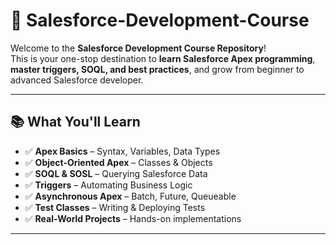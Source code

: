 # 🚀 Salesforce-Development-Course



Welcome to the **Salesforce Development Course Repository**!  
This is your one-stop destination to **learn Salesforce Apex programming**, **master triggers, SOQL, and best practices**, and grow from beginner to advanced Salesforce developer.  

---

## 📚 What You'll Learn
- ✅ **Apex Basics** – Syntax, Variables, Data Types  
- ✅ **Object-Oriented Apex** – Classes & Objects  
- ✅ **SOQL & SOSL** – Querying Salesforce Data  
- ✅ **Triggers** – Automating Business Logic  
- ✅ **Asynchronous Apex** – Batch, Future, Queueable  
- ✅ **Test Classes** – Writing & Deploying Tests  
- ✅ **Real-World Projects** – Hands-on implementations  

---

